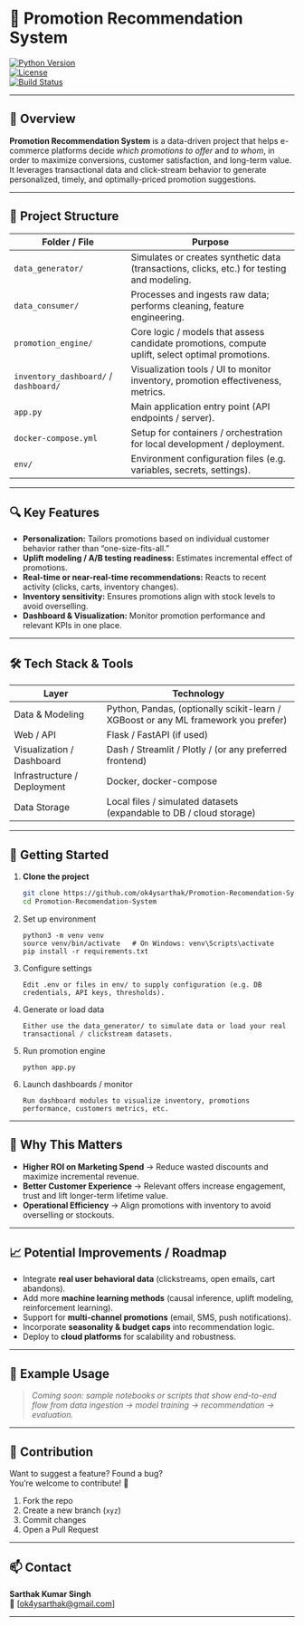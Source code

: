# 🚀 Promotion Recommendation System

[![Python Version](https://img.shields.io/badge/python-3.x-blue.svg)](https://www.python.org/)  
[![License](https://img.shields.io/badge/license-MIT-green.svg)](LICENSE)  
[![Build Status](https://img.shields.io/badge/build-passing-brightgreen)]()

---

## 🎯 Overview

**Promotion Recommendation System** is a data-driven project that helps e-commerce platforms decide *which promotions to offer* and *to whom*, in order to maximize conversions, customer satisfaction, and long-term value. It leverages transactional data and click-stream behavior to generate personalized, timely, and optimally-priced promotion suggestions.

---

## 📂 Project Structure

| Folder / File | Purpose |
|---|---|
| `data_generator/` | Simulates or creates synthetic data (transactions, clicks, etc.) for testing and modeling. |
| `data_consumer/` | Processes and ingests raw data; performs cleaning, feature engineering. |
| `promotion_engine/` | Core logic / models that assess candidate promotions, compute uplift, select optimal promotions. |
| `inventory_dashboard/` / `dashboard/` | Visualization tools / UI to monitor inventory, promotion effectiveness, metrics. |
| `app.py` | Main application entry point (API endpoints / server). |
| `docker-compose.yml` | Setup for containers / orchestration for local development / deployment. |
| `env/` | Environment configuration files (e.g. variables, secrets, settings). |

---

## 🔍 Key Features

- **Personalization:** Tailors promotions based on individual customer behavior rather than “one-size-fits-all.”  
- **Uplift modeling / A/B testing readiness:** Estimates incremental effect of promotions.  
- **Real-time or near-real-time recommendations:** Reacts to recent activity (clicks, carts, inventory changes).  
- **Inventory sensitivity:** Ensures promotions align with stock levels to avoid overselling.  
- **Dashboard & Visualization:** Monitor promotion performance and relevant KPIs in one place.

---

## 🛠️ Tech Stack & Tools

| Layer | Technology |
|---|---|
| Data & Modeling | Python, Pandas, (optionally scikit-learn / XGBoost or any ML framework you prefer) |
| Web / API | Flask / FastAPI (if used) |
| Visualization / Dashboard | Dash / Streamlit / Plotly / (or any preferred frontend) |
| Infrastructure / Deployment | Docker, docker-compose |
| Data Storage | Local files / simulated datasets (expandable to DB / cloud storage) |

---

## 🚀 Getting Started

1. **Clone the project**  
   ```bash
   git clone https://github.com/ok4ysarthak/Promotion-Recomendation-System.git
   cd Promotion-Recomendation-System
   
2. Set up environment
   ```
   python3 -m venv venv
   source venv/bin/activate   # On Windows: venv\Scripts\activate
   pip install -r requirements.txt

3. Configure settings
   ```
   Edit .env or files in env/ to supply configuration (e.g. DB credentials, API keys, thresholds).
5. Generate or load data
   ```
   Either use the data_generator/ to simulate data or load your real transactional / clickstream datasets.
6. Run promotion engine
   ```
   python app.py
7. Launch dashboards / monitor
   ```
   Run dashboard modules to visualize inventory, promotions performance, customers metrics, etc.

---

## 🌟 Why This Matters

- **Higher ROI on Marketing Spend** → Reduce wasted discounts and maximize incremental revenue.  
- **Better Customer Experience** → Relevant offers increase engagement, trust and lift longer-term lifetime value.  
- **Operational Efficiency** → Align promotions with inventory to avoid overselling or stockouts.  

---

## 📈 Potential Improvements / Roadmap

- Integrate **real user behavioral data** (clickstreams, open emails, cart abandons).  
- Add more **machine learning methods** (causal inference, uplift modeling, reinforcement learning).  
- Support for **multi-channel promotions** (email, SMS, push notifications).  
- Incorporate **seasonality & budget caps** into recommendation logic.  
- Deploy to **cloud platforms** for scalability and robustness.  

---

## 🧪 Example Usage

> *Coming soon: sample notebooks or scripts that show end-to-end flow from data ingestion → model training → recommendation → evaluation.*

---

## 🤝 Contribution

Want to suggest a feature? Found a bug?  
You’re welcome to contribute! 🎉  

1. Fork the repo  
2. Create a new branch (`xyz`)  
3. Commit changes  
4. Open a Pull Request  

---

## 📫 Contact

**Sarthak Kumar Singh**  
📧 [ok4ysarthak@gmail.com]  

---

